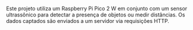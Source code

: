 Este projeto utiliza um Raspberry Pi Pico 2 W em conjunto com um sensor ultrassônico para detectar a presença de objetos ou medir distâncias. Os dados captados são enviados a um servidor via requisições HTTP.

